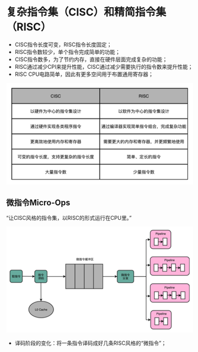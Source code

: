 # 复杂指令集（CISC）和精简指令集（RISC）

- CISC指令长度可变，RISC指令长度固定；
- RISC指令数较少，单个指令完成简单的功能；
- CISC指令数多，为了节约内存，直接在硬件层面完成复杂的功能；
- RISC通过减少CPI来提升性能，CISC通过减少需要执行的指令数来提升性能；
- RISC CPU电路简单，因此有更多空间用于布置通用寄存器；

![image](https://github.com/ingangi/blog/blob/master/img/risc_cisc_diff.jpeg)

## 微指令Micro-Ops

“让CISC风格的指令集，以RISC的形式运行在CPU里。”

![image](https://github.com/ingangi/blog/blob/master/img/mico_ops.jpeg)

- 译码阶段的变化：将一条指令译码成好几条RISC风格的“微指令”；